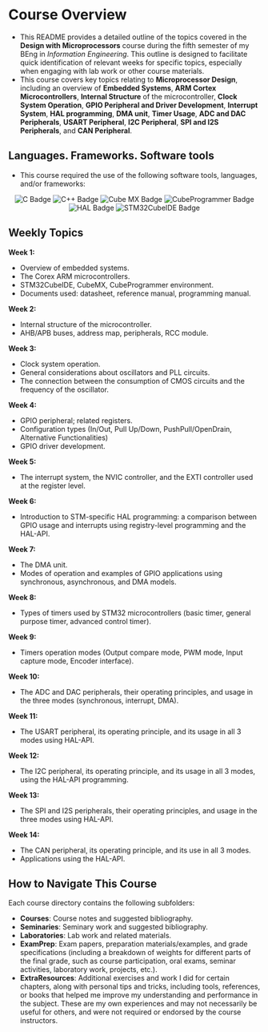 # Course Overview

- This README provides a detailed outline of the topics covered in the **Design with Microprocessors** course during the fifth semester of my BEng in _Information Engineering_. This outline is designed to facilitate quick identification of relevant weeks for specific topics, especially when engaging with lab work or other course materials.
- This course covers key topics relating to **Microprocessor Design**, including an overview of **Embedded Systems**, **ARM Cortex Microcontrollers**, **Internal Structure** of the microcontroller, **Clock System Operation**, **GPIO Peripheral and Driver Development**, **Interrupt System**, **HAL programming**, **DMA unit**, **Timer Usage**, **ADC and DAC Peripherals**, **USART Peripheral**, **I2C Peripheral**, **SPI and I2S Peripherals**, and **CAN Peripheral**.

## Languages. Frameworks. Software tools

- This course required the use of the following software tools, languages, and/or frameworks:

<div align="center">
  
<p>
  <img alt="C Badge" src="https://img.shields.io/badge/Programming Language-%23A8B9CC?style=for-the-badge&logo=c&logoColor=white">
  <img alt="C++ Badge" src="https://img.shields.io/badge/C++-%2300599C?style=for-the-badge&logo=cplusplus&logoColor=white">
  <img alt="Cube MX Badge" src="https://img.shields.io/badge/Cube MX-%2303234B?style=for-the-badge&logo=cubemx&logoColor=white">
  <img alt="CubeProgrammer Badge" src="https://img.shields.io/badge/CubeProgrammer-%230080FF?style=for-the-badge&logo=cubeprogrammer&logoColor=white">
  <img alt="HAL Badge" src="https://img.shields.io/badge/HAL software subsystem-%23007ACC?style=for-the-badge&logo=halss&logoColor=white">
  <img alt="STM32CubeIDE Badge" src="https://img.shields.io/badge/STM32CubeIDE-%23003B75?style=for-the-badge&logo=stm32cube&logoColor=white">

</p>
  
</div>

## Weekly Topics

**Week 1:** 
- Overview of embedded systems.
- The Corex ARM microcontrollers.
- STM32CubeIDE, CubeMX, CubeProgrammer environment.
- Documents used: datasheet, reference manual, programming manual.

**Week 2:**
- Internal structure of the microcontroller.
- AHB/APB buses, address map, peripherals, RCC module.

**Week 3:**
- Clock system operation.
- General considerations about oscillators and PLL circuits.
- The connection between the consumption of CMOS circuits and the frequency of the oscillator.

**Week 4:**
- GPIO peripheral; related registers.
- Configuration types (In/Out, Pull Up/Down, PushPull/OpenDrain, Alternative Functionalities)
- GPIO driver development.

**Week 5:**
- The interrupt system, the NVIC controller, and the EXTI controller used at the register level.

**Week 6:**
- Introduction to STM-specific HAL programming: a comparison between GPIO usage and interrupts using registry-level programming and the HAL-API.

**Week 7:**
- The DMA unit.
- Modes of operation and examples of GPIO applications using synchronous, asynchronous, and DMA models.

**Week 8:**
- Types of timers used by STM32 microcontrollers (basic timer, general purpose timer, advanced control timer).

**Week 9:**
- Timers operation modes (Output compare mode, PWM mode, Input capture mode, Encoder interface).

**Week 10:**
- The ADC and DAC peripherals, their operating principles, and usage in the three modes (synchronous, interrupt, DMA).

**Week 11:**
- The USART peripheral, its operating principle, and its usage in all 3 modes using HAL-API.

**Week 12:**
- The I2C peripheral, its operating principle, and its usage in all 3 modes, using the HAL-API programming.

**Week 13:**
- The SPI and I2S peripherals, their operating principles, and usage in the three modes using HAL-API.

**Week 14:**
- The CAN peripheral, its operating principle, and its use in all 3 modes.
- Applications using the HAL-API.

## How to Navigate This Course

Each course directory contains the following subfolders:

- **Courses**: Course notes and suggested bibliography.
- **Seminaries**: Seminary work and suggested bibliography.
- **Laboratories**: Lab work and related materials.
- **ExamPrep**: Exam papers, preparation materials/examples, and grade specifications (including a breakdown of weights for different parts of the final grade, such as course participation, oral exams, seminar activities, laboratory work, projects, etc.).
- **ExtraResources**: Additional exercises and work I did for certain chapters, along with personal tips and tricks, including tools, references, or books that helped me improve my understanding and performance in the subject. These are my own experiences and may not necessarily be useful for others, and were not required or endorsed by the course instructors.
